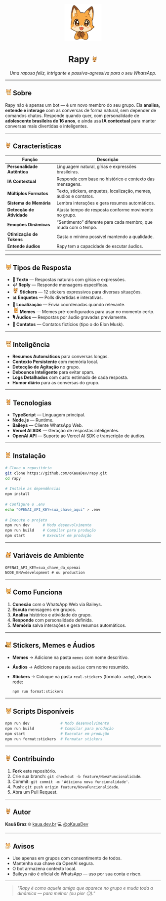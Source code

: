 <p align="center">
  <img src="./stickers/feliz.webp" alt="Rapy" width="120" />
</p>

<h1 align="center">Rapy <img src="./stickers/feliz.webp" width="20"/></h1>
<p align="center"><i>Uma raposa feliz, intrigante e passiva-agressiva para o seu WhatsApp.</i></p>

---

## <img src="./stickers/pensando.webp" width="20"/> Sobre

Rapy não é apenas um bot — é um novo membro do seu grupo. Ela **analisa, entende e interage** com as conversas de forma natural, sem depender de comandos chatos. Responde quando quer, com personalidade de **adolescente brasileira de 16 anos**, e ainda usa **IA contextual** para manter conversas mais divertidas e inteligentes.

---

## <img src="./stickers/feliz.webp" width="20"/> Características

| Função                      | Descrição                                                         |
| --------------------------- | ----------------------------------------------------------------- |
| **Personalidade Autêntica** | Linguagem natural, gírias e expressões brasileiras.               |
| **IA Contextual**           | Responde com base no histórico e contexto das mensagens.          |
| **Múltiplos Formatos**      | Texto, stickers, enquetes, localização, memes, áudios e contatos. |
| **Sistema de Memória**      | Lembra interações e gera resumos automáticos.                     |
| **Detecção de Atividade**   | Ajusta tempo de resposta conforme movimento no grupo.             |
| **Emoções Dinâmicas**       | “Sentimento” diferente para cada membro, que muda com o tempo.    |
| **Otimização de Tokens**    | Gasta o mínimo possível mantendo a qualidade.                     |
| **Entende áudios**          | Rapy tem a capacidade de escutar áudios.                          |

---

## <img src="./stickers/livre-para-falar.webp" width="20"/> Tipos de Resposta

- **💬 Texto** — Respostas naturais com gírias e expressões.
- **↩️ Reply** — Responde mensagens específicas.
- **<img src="./stickers/feliz.webp" width="20"/> Stickers** — 12 stickers expressivos para diversas situações.
- **📊 Enquetes** — Polls divertidas e interativas.
- **📍 Localização** — Envia coordenadas quando relevante.
- **<img src="./stickers/rindo-fininho.webp" width="20"/> Memes** — Memes pré-configurados para usar no momento certo.
- **🎙️ Áudios** — Respostas por áudio gravadas previamente.
- **📇 Contatos** — Contatos fictícios (tipo o do Elon Musk).

---

## <img src="./stickers/pensando.webp" width="20"/> Inteligência

- **Resumos Automáticos** para conversas longas.
- **Contexto Persistente** com memória local.
- **Detecção de Agitação** no grupo.
- **Debounce Inteligente** para evitar spam.
- **Logs Detalhados** com custo estimado de cada resposta.
- **Humor diário** para as conversas do grupo.

---

## <img src="./stickers/suspeito.webp" width="20"/> Tecnologias

- **TypeScript** — Linguagem principal.
- **Node.js** — Runtime.
- **Baileys** — Cliente WhatsApp Web.
- **Vercel AI SDK** — Geração de respostas inteligentes.
- **OpenAI API** — Suporte ao Vercel AI SDK e transcrição de áudios.

---

## <img src="./stickers/surpreso.webp" width="20"/> Instalação

```bash
# Clone o repositório
git clone https://github.com/oKauaDev/rapy.git
cd rapy

# Instale as dependências
npm install

# Configure o .env
echo "OPENAI_API_KEY=sua_chave_aqui" > .env

# Execute o projeto
npm run dev      # Modo desenvolvimento
npm run build    # Compilar para produção
npm start        # Executar em produção
```

---

## <img src="./stickers/entediado.webp" width="20"/> Variáveis de Ambiente

```env
OPENAI_API_KEY=sua_chave_da_openai
NODE_ENV=development # ou production
```

---

## <img src="./stickers/comendo.webp" width="20"/> Como Funciona

1. **Conexão** com o WhatsApp Web via Baileys.
2. **Escuta** mensagens em grupos.
3. **Analisa** histórico e atividade do grupo.
4. **Responde** com personalidade definida.
5. **Memória** salva interações e gera resumos automáticos.

---

## <img src="./stickers/comendo-com-selfie.webp" width="20"/> Stickers, Memes e Áudios

- **Memes** → Adicione na pasta `memes` com nome descritivo.
- **Áudios** → Adicione na pasta `audios` com nome resumido.
- **Stickers** → Coloque na pasta `real-stickers` (formato `.webp`), depois rode:

  ```bash
  npm run format:stickers
  ```

---

## <img src="./stickers/livre-para-falar.webp" width="20"/> Scripts Disponíveis

```bash
npm run dev              # Modo desenvolvimento
npm run build            # Compilar para produção
npm start                # Executar em produção
npm run format:stickers  # Formatar stickers
```

---

## <img src="./stickers/feliz.webp" width="20"/> Contribuindo

1. **Fork** este repositório.
2. Crie sua branch: `git checkout -b feature/NovaFuncionalidade`.
3. Commit: `git commit -m 'Adiciona nova funcionalidade'`.
4. Push: `git push origin feature/NovaFuncionalidade`.
5. Abra um Pull Request.

---

## <img src="./stickers/feliz.webp" width="20"/> Autor

**Kauã Braz**
🌐 [kaua.dev.br](https://kaua.dev.br)
💻 [@oKauaDev](https://github.com/oKauaDev)

---

## <img src="./stickers/pedindo-desculpas.webp" width="20"/> Avisos

- Use apenas em grupos com consentimento de todos.
- Mantenha sua chave da OpenAI segura.
- O bot armazena contexto local.
- Baileys não é oficial do WhatsApp — uso por sua conta e risco.

---

> _"Rapy é como aquele amigo que aparece no grupo e muda toda a dinâmica — para melhor (ou pior 😏)."_
